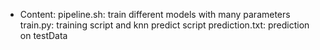 * Content:
    pipeline.sh: train different models with many parameters
    train.py: training script and knn predict script
    prediction.txt: prediction on testData
